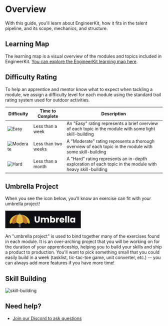 # Overview

With this guide, you'll learn about EngineerKit, how it fits in the talent pipeline, and its scope, mechanics, and structure.

## Learning Map

The learning map is a visual overview of the modules and topics included in EngineerKit. [You can explore the EngineerKit learning map here](https://www.figma.com/file/fKdt0u4FidrjhQRjpXGeFQ/EngineerKit-Map?node-id=585%3A21).

## Difficulty Rating

To help an apprentice and mentor know what to expect when tackling a module, we assign a difficulty level for each module using the standard trail rating system used for outdoor activities. 

| Difficulty | Time to Complete | Description |
| --- | --- | --- |
| ![Easy](https://img.shields.io/badge/%E2%97%8F%20Easy-brightgreen?style=flat-square) | Less than a week | An "Easy" rating represents a brief overview of each topic in the module with some light skill-building |
| ![Moderate](https://img.shields.io/badge/■%20Moderate-blue?style=flat-square) | Less than two weeks | A "Moderate" rating represents a thorough overview of each topic in the module with some skill-building |
| ![Hard](https://img.shields.io/badge/◆%20Hard-grey?style=flat-square) | Less than a month | A "Hard" rating represents an in-depth exploration of each topic in the module with heavy skill-building |

## Umbrella Project

When you see the icon below, you'll know an exercise can fit with your umbrella project!

<img src="../exercises/umbrella.svg" alt="Umbrella project" />

An "umbrella project" is used to bind together many of the exercises found in each module. It is an over-arching project that you will be working on for the duration of your apprenticeship, helping you to build your skills and ship a product to production. You'll want to pick something small that you could easily build in a week (tasklist, tic-tac-toe game, unit converter, etc.) -- you can always add more features if you have more time!


## Skill Building

![skill-building](https://user-images.githubusercontent.com/894178/148718739-d1e33495-3334-4432-9919-60a966774452.gif)


## Need help?

- [Join our Discord to ask questions](https://discord.gg/bDVYvG3Czd)
